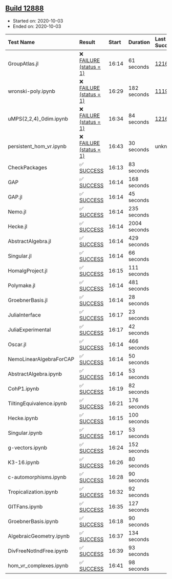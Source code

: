 ## [Build 12888](https://oscarci.mathematik.uni-kl.de/job/oscar/12888/)

* Started on: 2020-10-03
* Ended on: 2020-10-03

| Test Name    | Result | Start | Duration | Last Success | First Failure |
|:-------------|:-------|:------|:---------|:-------------|:--------------|
| GroupAtlas.jl | ❌ [FAILURE (status = 1)](https://oscarci.mathematik.uni-kl.de/job/oscar/12888/artifact/logs/build-12888/GroupAtlas.jl.log) | 16:14 | 61 seconds | [12167](https://oscarci.mathematik.uni-kl.de/job/oscar/12167/) | [12168](https://oscarci.mathematik.uni-kl.de/job/oscar/12168/) |
| wronski-poly.ipynb | ❌ [FAILURE (status = 1)](https://oscarci.mathematik.uni-kl.de/job/oscar/12888/artifact/logs/build-12888/wronski-poly.ipynb.log) | 16:29 | 182 seconds | [11192](https://oscarci.mathematik.uni-kl.de/job/oscar/11192/) | [11193](https://oscarci.mathematik.uni-kl.de/job/oscar/11193/) |
| uMPS(2,2,4)_0dim.ipynb | ❌ [FAILURE (status = 1)](https://oscarci.mathematik.uni-kl.de/job/oscar/12888/artifact/logs/build-12888/uMPS-2-2-4-_0dim.ipynb.log) | 16:34 | 84 seconds | [12167](https://oscarci.mathematik.uni-kl.de/job/oscar/12167/) | [12168](https://oscarci.mathematik.uni-kl.de/job/oscar/12168/) |
| persistent_hom_vr.ipynb | ❌ [FAILURE (status = 1)](https://oscarci.mathematik.uni-kl.de/job/oscar/12888/artifact/logs/build-12888/persistent_hom_vr.ipynb.log) | 16:43 | 30 seconds | unknown | unknown |
| CheckPackages | ✅ [SUCCESS](https://oscarci.mathematik.uni-kl.de/job/oscar/12888/artifact/logs/build-12888/CheckPackages.log) | 16:13 | 83 seconds |  |  |
| GAP | ✅ [SUCCESS](https://oscarci.mathematik.uni-kl.de/job/oscar/12888/artifact/logs/build-12888/GAP.log) | 16:14 | 168 seconds |  |  |
| GAP.jl | ✅ [SUCCESS](https://oscarci.mathematik.uni-kl.de/job/oscar/12888/artifact/logs/build-12888/GAP.jl.log) | 16:14 | 45 seconds |  |  |
| Nemo.jl | ✅ [SUCCESS](https://oscarci.mathematik.uni-kl.de/job/oscar/12888/artifact/logs/build-12888/Nemo.jl.log) | 16:14 | 235 seconds |  |  |
| Hecke.jl | ✅ [SUCCESS](https://oscarci.mathematik.uni-kl.de/job/oscar/12888/artifact/logs/build-12888/Hecke.jl.log) | 16:14 | 2004 seconds |  |  |
| AbstractAlgebra.jl | ✅ [SUCCESS](https://oscarci.mathematik.uni-kl.de/job/oscar/12888/artifact/logs/build-12888/AbstractAlgebra.jl.log) | 16:14 | 429 seconds |  |  |
| Singular.jl | ✅ [SUCCESS](https://oscarci.mathematik.uni-kl.de/job/oscar/12888/artifact/logs/build-12888/Singular.jl.log) | 16:14 | 66 seconds |  |  |
| HomalgProject.jl | ✅ [SUCCESS](https://oscarci.mathematik.uni-kl.de/job/oscar/12888/artifact/logs/build-12888/HomalgProject.jl.log) | 16:15 | 111 seconds |  |  |
| Polymake.jl | ✅ [SUCCESS](https://oscarci.mathematik.uni-kl.de/job/oscar/12888/artifact/logs/build-12888/Polymake.jl.log) | 16:14 | 481 seconds |  |  |
| GroebnerBasis.jl | ✅ [SUCCESS](https://oscarci.mathematik.uni-kl.de/job/oscar/12888/artifact/logs/build-12888/GroebnerBasis.jl.log) | 16:14 | 28 seconds |  |  |
| JuliaInterface | ✅ [SUCCESS](https://oscarci.mathematik.uni-kl.de/job/oscar/12888/artifact/logs/build-12888/JuliaInterface.log) | 16:17 | 23 seconds |  |  |
| JuliaExperimental | ✅ [SUCCESS](https://oscarci.mathematik.uni-kl.de/job/oscar/12888/artifact/logs/build-12888/JuliaExperimental.log) | 16:17 | 42 seconds |  |  |
| Oscar.jl | ✅ [SUCCESS](https://oscarci.mathematik.uni-kl.de/job/oscar/12888/artifact/logs/build-12888/Oscar.jl.log) | 16:14 | 466 seconds |  |  |
| NemoLinearAlgebraForCAP | ✅ [SUCCESS](https://oscarci.mathematik.uni-kl.de/job/oscar/12888/artifact/logs/build-12888/NemoLinearAlgebraForCAP.log) | 16:14 | 50 seconds |  |  |
| AbstractAlgebra.ipynb | ✅ [SUCCESS](https://oscarci.mathematik.uni-kl.de/job/oscar/12888/artifact/logs/build-12888/AbstractAlgebra.ipynb.log) | 16:14 | 53 seconds |  |  |
| CohP1.ipynb | ✅ [SUCCESS](https://oscarci.mathematik.uni-kl.de/job/oscar/12888/artifact/logs/build-12888/CohP1.ipynb.log) | 16:19 | 82 seconds |  |  |
| TiltingEquivalence.ipynb | ✅ [SUCCESS](https://oscarci.mathematik.uni-kl.de/job/oscar/12888/artifact/logs/build-12888/TiltingEquivalence.ipynb.log) | 16:21 | 176 seconds |  |  |
| Hecke.ipynb | ✅ [SUCCESS](https://oscarci.mathematik.uni-kl.de/job/oscar/12888/artifact/logs/build-12888/Hecke.ipynb.log) | 16:15 | 100 seconds |  |  |
| Singular.ipynb | ✅ [SUCCESS](https://oscarci.mathematik.uni-kl.de/job/oscar/12888/artifact/logs/build-12888/Singular.ipynb.log) | 16:17 | 53 seconds |  |  |
| g-vectors.ipynb | ✅ [SUCCESS](https://oscarci.mathematik.uni-kl.de/job/oscar/12888/artifact/logs/build-12888/g-vectors.ipynb.log) | 16:24 | 152 seconds |  |  |
| K3-16.ipynb | ✅ [SUCCESS](https://oscarci.mathematik.uni-kl.de/job/oscar/12888/artifact/logs/build-12888/K3-16.ipynb.log) | 16:26 | 80 seconds |  |  |
| c-automorphisms.ipynb | ✅ [SUCCESS](https://oscarci.mathematik.uni-kl.de/job/oscar/12888/artifact/logs/build-12888/c-automorphisms.ipynb.log) | 16:28 | 90 seconds |  |  |
| Tropicalization.ipynb | ✅ [SUCCESS](https://oscarci.mathematik.uni-kl.de/job/oscar/12888/artifact/logs/build-12888/Tropicalization.ipynb.log) | 16:32 | 92 seconds |  |  |
| GITFans.ipynb | ✅ [SUCCESS](https://oscarci.mathematik.uni-kl.de/job/oscar/12888/artifact/logs/build-12888/GITFans.ipynb.log) | 16:35 | 127 seconds |  |  |
| GroebnerBasis.ipynb | ✅ [SUCCESS](https://oscarci.mathematik.uni-kl.de/job/oscar/12888/artifact/logs/build-12888/GroebnerBasis.ipynb.log) | 16:18 | 90 seconds |  |  |
| AlgebraicGeometry.ipynb | ✅ [SUCCESS](https://oscarci.mathematik.uni-kl.de/job/oscar/12888/artifact/logs/build-12888/AlgebraicGeometry.ipynb.log) | 16:37 | 134 seconds |  |  |
| DivFreeNotIndFree.ipynb | ✅ [SUCCESS](https://oscarci.mathematik.uni-kl.de/job/oscar/12888/artifact/logs/build-12888/DivFreeNotIndFree.ipynb.log) | 16:39 | 93 seconds |  |  |
| hom_vr_complexes.ipynb | ✅ [SUCCESS](https://oscarci.mathematik.uni-kl.de/job/oscar/12888/artifact/logs/build-12888/hom_vr_complexes.ipynb.log) | 16:41 | 98 seconds |  |  |
